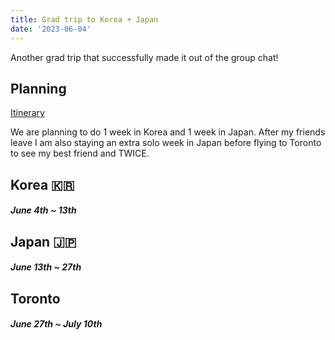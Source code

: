 ```yaml
---
title: Grad trip to Korea + Japan
date: '2023-06-04'
---
```


Another grad trip that successfully made it out of the group chat!


## Planning
[Itinerary](https://docs.google.com/spreadsheets/d/1Y1JwtM8C6JJ6LeBUYwLQRKz69Xp3rXsJHKgR-891SrI/edit?usp=sharing)

We are planning to do 1 week in Korea and 1 week in Japan. After my friends leave I am also staying an extra solo week in Japan before flying to Toronto to see my best friend and TWICE. 

## Korea 🇰🇷
##### June 4th ~ 13th

## Japan 🇯🇵
##### June 13th ~ 27th

## Toronto 
##### June 27th ~ July 10th
